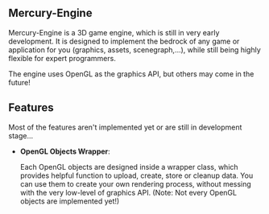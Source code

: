 ## Mercury-Engine

Mercury-Engine is a 3D game engine, which is still in very early development. It is designed to implement
the bedrock of any game or application for you (graphics, assets, scenegraph,...), while still being 
highly flexible for expert programmers.

The engine uses OpenGL as the graphics API, but others may come in the future!

## Features

Most of the features aren't implemented yet or are still in development stage...

- __OpenGL Objects Wrapper__:

    Each OpenGL objects are designed inside a wrapper class, which provides helpful function
to upload, create, store or cleanup data. You can use them to create your own rendering process, without messing
with the very low-level of graphics API. (Note: Not every OpenGL objects are implemented yet!)
